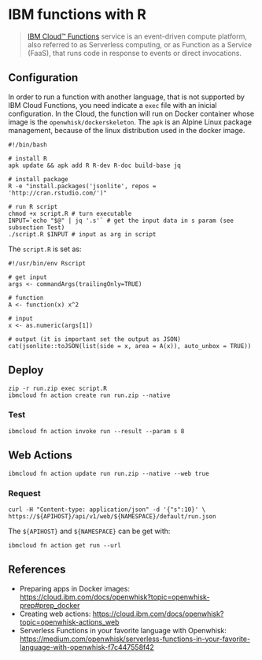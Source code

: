 # IBM functions with R

>[IBM Cloud™ Functions](https://cloud.ibm.com/functions/) service is an event-driven compute platform, also referred to as Serverless computing, or as Function as a Service (FaaS), that runs code in response to events or direct invocations.

## Configuration

In order to run a function with another language, that is not supported by IBM Cloud Functions, you need indicate a `exec` file with an inicial configuration. In the Cloud, the function will run on Docker container whose image is the `openwhisk/dockerskeleton`. The `apk` is an Alpine Linux package management, because of the linux distribution used in the docker image. 

```
#!/bin/bash

# install R
apk update && apk add R R-dev R-doc build-base jq

# install package
R -e "install.packages('jsonlite', repos = 'http://cran.rstudio.com/')"

# run R script
chmod +x script.R # turn executable
INPUT=`echo "$@" | jq '.s'` # get the input data in s param (see subsection Test)
./script.R $INPUT # input as arg in script
```

The `script.R` is set as:

```
#!/usr/bin/env Rscript

# get input
args <- commandArgs(trailingOnly=TRUE)

# function
A <- function(x) x^2

# input
x <- as.numeric(args[1])

# output (it is important set the output as JSON)
cat(jsonlite::toJSON(list(side = x, area = A(x)), auto_unbox = TRUE)) 
```

## Deploy

```
zip -r run.zip exec script.R
ibmcloud fn action create run run.zip --native
```

### Test

```
ibmcloud fn action invoke run --result --param s 8
```

## Web Actions

```
ibmcloud fn action update run run.zip --native --web true
```

### Request

```
curl -H "Content-type: application/json" -d '{"s":10}' \
https://${APIHOST}/api/v1/web/${NAMESPACE}/default/run.json
```

The `${APIHOST}` and `${NAMESPACE}` can be get with:

```
ibmcloud fn action get run --url
```

## References

- Preparing apps in Docker images: https://cloud.ibm.com/docs/openwhisk?topic=openwhisk-prep#prep_docker
- Creating web actions: https://cloud.ibm.com/docs/openwhisk?topic=openwhisk-actions_web
- Serverless Functions in your favorite language with Openwhisk: https://medium.com/openwhisk/serverless-functions-in-your-favorite-language-with-openwhisk-f7c447558f42

